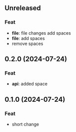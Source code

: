 ## Unreleased

### Feat

- **file**: file changes add spaces
- **file**: add spaces
- remove spaces

## 0.2.0 (2024-07-24)

### Feat

- **api**: added space

## 0.1.0 (2024-07-24)

### Feat

- short change
